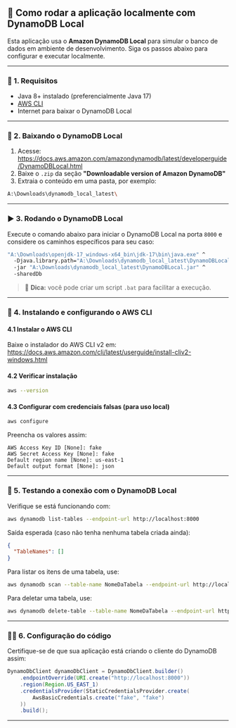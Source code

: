 ## 🔪 Como rodar a aplicação localmente com DynamoDB Local

Esta aplicação usa o **Amazon DynamoDB Local** para simular o banco de dados em ambiente de desenvolvimento. Siga os passos abaixo para configurar e executar localmente.

---

### 📆 1. Requisitos

- Java 8+ instalado (preferencialmente Java 17)
- [AWS CLI](https://docs.aws.amazon.com/cli/latest/userguide/install-cliv2.html)
- Internet para baixar o DynamoDB Local

---

### 📁 2. Baixando o DynamoDB Local

1. Acesse: https://docs.aws.amazon.com/amazondynamodb/latest/developerguide/DynamoDBLocal.html  
2. Baixe o `.zip` da seção **"Downloadable version of Amazon DynamoDB"**
3. Extraia o conteúdo em uma pasta, por exemplo:

```bash
A:\Downloads\dynamodb_local_latest\
```

---

### ▶️ 3. Rodando o DynamoDB Local

Execute o comando abaixo para iniciar o DynamoDB Local na porta `8000` e considere os caminhos específicos para seu caso:

```bash
"A:\Downloads\openjdk-17_windows-x64_bin\jdk-17\bin\java.exe" ^
  -Djava.library.path="A:\Downloads\dynamodb_local_latest\DynamoDBLocal_lib" ^
  -jar "A:\Downloads\dynamodb_local_latest\DynamoDBLocal.jar" ^
  -sharedDb
```

> 💭 **Dica:** você pode criar um script `.bat` para facilitar a execução.

---

### 🔧 4. Instalando e configurando o AWS CLI

#### 4.1 Instalar o AWS CLI

Baixe o instalador do AWS CLI v2 em:  
https://docs.aws.amazon.com/cli/latest/userguide/install-cliv2-windows.html

#### 4.2 Verificar instalação

```bash
aws --version
```

#### 4.3 Configurar com credenciais falsas (para uso local)

```bash
aws configure
```

Preencha os valores assim:

```
AWS Access Key ID [None]: fake
AWS Secret Access Key [None]: fake
Default region name [None]: us-east-1
Default output format [None]: json
```

---

### 🤕 5. Testando a conexão com o DynamoDB Local

Verifique se está funcionando com:

```bash
aws dynamodb list-tables --endpoint-url http://localhost:8000
```

Saída esperada (caso não tenha nenhuma tabela criada ainda):

```json
{
  "TableNames": []
}
```

Para listar os itens de uma tabela, use:

```bash
aws dynamodb scan --table-name NomeDaTabela --endpoint-url http://localhost:8000
```

Para deletar uma tabela, use:
```bash
aws dynamodb delete-table --table-name NomeDaTabela --endpoint-url http://localhost:8000
```
---

### 🧑‍💻 6. Configuração do código

Certifique-se de que sua aplicação está criando o cliente do DynamoDB assim:

```java
DynamoDbClient dynamoDbClient = DynamoDbClient.builder()
    .endpointOverride(URI.create("http://localhost:8000"))
    .region(Region.US_EAST_1)
    .credentialsProvider(StaticCredentialsProvider.create(
        AwsBasicCredentials.create("fake", "fake")
    ))
    .build();
```

---


